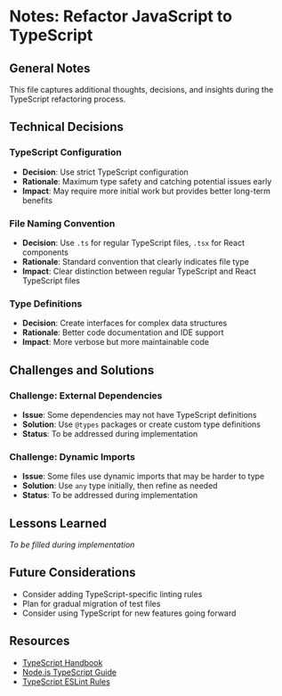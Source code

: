 # Notes: Refactor JavaScript to TypeScript

## General Notes

This file captures additional thoughts, decisions, and insights during the TypeScript refactoring process.

## Technical Decisions

### TypeScript Configuration

- **Decision**: Use strict TypeScript configuration
- **Rationale**: Maximum type safety and catching potential issues early
- **Impact**: May require more initial work but provides better long-term benefits

### File Naming Convention

- **Decision**: Use `.ts` for regular TypeScript files, `.tsx` for React components
- **Rationale**: Standard convention that clearly indicates file type
- **Impact**: Clear distinction between regular TypeScript and React TypeScript files

### Type Definitions

- **Decision**: Create interfaces for complex data structures
- **Rationale**: Better code documentation and IDE support
- **Impact**: More verbose but more maintainable code

## Challenges and Solutions

### Challenge: External Dependencies

- **Issue**: Some dependencies may not have TypeScript definitions
- **Solution**: Use `@types` packages or create custom type definitions
- **Status**: To be addressed during implementation

### Challenge: Dynamic Imports

- **Issue**: Some files use dynamic imports that may be harder to type
- **Solution**: Use `any` type initially, then refine as needed
- **Status**: To be addressed during implementation

## Lessons Learned

_To be filled during implementation_

## Future Considerations

- Consider adding TypeScript-specific linting rules
- Plan for gradual migration of test files
- Consider using TypeScript for new features going forward

## Resources

- [TypeScript Handbook](https://www.typescriptlang.org/docs/)
- [Node.js TypeScript Guide](https://nodejs.org/en/docs/guides/typescript/)
- [TypeScript ESLint Rules](https://typescript-eslint.io/rules/)
